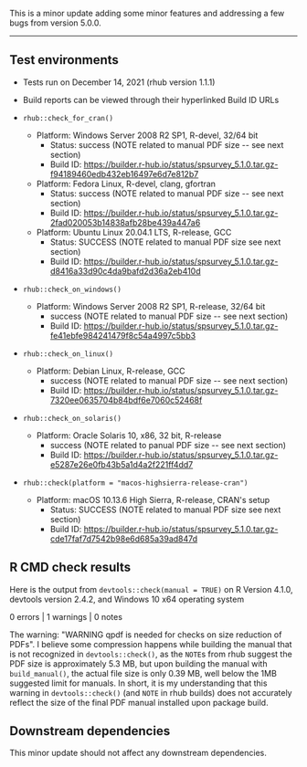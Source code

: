 This is a minor update adding some minor features and addressing a few bugs from version 5.0.0.

-------

## Test environments

* Tests run on December 14, 2021 (rhub version 1.1.1)

* Build reports can be viewed through their hyperlinked Build ID URLs

* `rhub::check_for_cran()`
    * Platform: Windows Server 2008 R2 SP1, R-devel, 32/64 bit
        * Status: success (NOTE related to manual PDF size -- see next section)
        * Build ID: https://builder.r-hub.io/status/spsurvey_5.1.0.tar.gz-f94189460edb432eb16497e6d7e812b7
    * Platform: Fedora Linux, R-devel, clang, gfortran
        * Status: success (NOTE related to manual PDF size -- see next section)
        * Build ID: https://builder.r-hub.io/status/spsurvey_5.1.0.tar.gz-2fad020053b14838afb28be439a447a6
    * Platform: Ubuntu Linux 20.04.1 LTS, R-release, GCC
        * Status: SUCCESS (NOTE related to manual PDF size see next section)
        * Build ID: https://builder.r-hub.io/status/spsurvey_5.1.0.tar.gz-d8416a33d90c4da9bafd2d36a2eb410d
        
* `rhub::check_on_windows()`
    * Platform: Windows Server 2008 R2 SP1, R-release, 32/64 bit
        * success (NOTE related to manual PDF size -- see next section)
        * Build ID: https://builder.r-hub.io/status/spsurvey_5.1.0.tar.gz-fe41ebfe984241479f8c54a4997c5bb3
        
* `rhub::check_on_linux()`
    * Platform: Debian Linux, R-release, GCC
        * success (NOTE related to manual PDF size -- see next section)
        * Build ID: https://builder.r-hub.io/status/spsurvey_5.1.0.tar.gz-7320ee0635704b84bdf6e7060c52468f
        
* `rhub::check_on_solaris()`
    * Platform: Oracle Solaris 10, x86, 32 bit, R-release
        * success (NOTE related to panual PDF size -- see next section)
        * Build ID: https://builder.r-hub.io/status/spsurvey_5.1.0.tar.gz-e5287e26e0fb43b5a1d4a2f221ff4dd7 
        
* `rhub::check(platform = "macos-highsierra-release-cran")`
    * Platform: macOS 10.13.6 High Sierra, R-release, CRAN's setup
        * Status: SUCCESS (NOTE related to manual PDF size see next section)
        * Build ID: https://builder.r-hub.io/status/spsurvey_5.1.0.tar.gz-cde17faf7d7542b98e6d685a39ad847d
        
## R CMD check results

Here is the output from `devtools::check(manual = TRUE)` on R Version 4.1.0,
devtools version 2.4.2, and Windows 10 x64 operating system

0 errors | 1 warnings | 0 notes

The warning: "WARNING qpdf is needed for checks on size reduction of PDFs". I
believe some compression happens while building the manual that is not recognized
in `devtools::check()`, as the `NOTE`s from rhub suggest the PDF size is approximately 
5.3 MB, but upon building the manual with `build_manual()`, the actual file size is
only 0.39 MB, well below the 1MB suggested limit for manuals. In short, it is my understanding that this
warning in `devtools::check()` (and `NOTE` in rhub builds) does not accurately
reflect the size of the final PDF manual installed upon package build.

## Downstream dependencies

This minor update should not affect any downstream dependencies.
